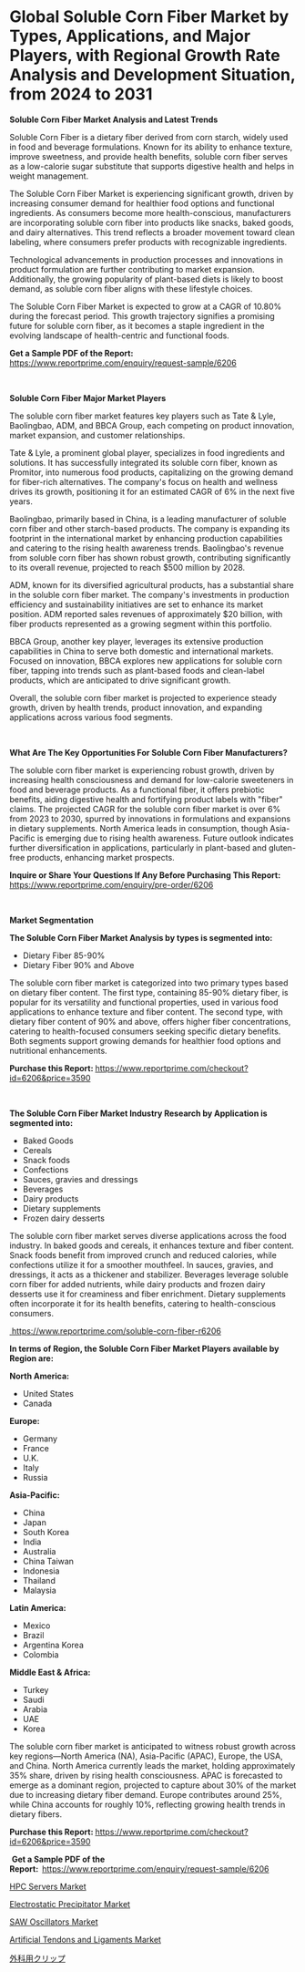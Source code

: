 <p><h1>Global Soluble Corn Fiber Market by Types, Applications, and Major Players, with Regional Growth Rate Analysis and Development Situation, from 2024 to 2031</h1></p><p><strong>Soluble Corn Fiber Market Analysis and Latest Trends</strong></p>
<p><p>Soluble Corn Fiber is a dietary fiber derived from corn starch, widely used in food and beverage formulations. Known for its ability to enhance texture, improve sweetness, and provide health benefits, soluble corn fiber serves as a low-calorie sugar substitute that supports digestive health and helps in weight management. </p><p>The Soluble Corn Fiber Market is experiencing significant growth, driven by increasing consumer demand for healthier food options and functional ingredients. As consumers become more health-conscious, manufacturers are incorporating soluble corn fiber into products like snacks, baked goods, and dairy alternatives. This trend reflects a broader movement toward clean labeling, where consumers prefer products with recognizable ingredients.</p><p>Technological advancements in production processes and innovations in product formulation are further contributing to market expansion. Additionally, the growing popularity of plant-based diets is likely to boost demand, as soluble corn fiber aligns with these lifestyle choices. </p><p>The Soluble Corn Fiber Market is expected to grow at a CAGR of 10.80% during the forecast period. This growth trajectory signifies a promising future for soluble corn fiber, as it becomes a staple ingredient in the evolving landscape of health-centric and functional foods.</p></p>
<p><strong>Get a Sample PDF of the Report:&nbsp;</strong> <a href="https://www.reportprime.com/enquiry/request-sample/6206">https://www.reportprime.com/enquiry/request-sample/6206</a></p>
<p>&nbsp;</p>
<p><strong>Soluble Corn Fiber Major Market Players</strong></p>
<p><p>The soluble corn fiber market features key players such as Tate & Lyle, Baolingbao, ADM, and BBCA Group, each competing on product innovation, market expansion, and customer relationships.</p><p>Tate & Lyle, a prominent global player, specializes in food ingredients and solutions. It has successfully integrated its soluble corn fiber, known as Promitor, into numerous food products, capitalizing on the growing demand for fiber-rich alternatives. The company's focus on health and wellness drives its growth, positioning it for an estimated CAGR of 6% in the next five years.</p><p>Baolingbao, primarily based in China, is a leading manufacturer of soluble corn fiber and other starch-based products. The company is expanding its footprint in the international market by enhancing production capabilities and catering to the rising health awareness trends. Baolingbao's revenue from soluble corn fiber has shown robust growth, contributing significantly to its overall revenue, projected to reach $500 million by 2028.</p><p>ADM, known for its diversified agricultural products, has a substantial share in the soluble corn fiber market. The company's investments in production efficiency and sustainability initiatives are set to enhance its market position. ADM reported sales revenues of approximately $20 billion, with fiber products represented as a growing segment within this portfolio.</p><p>BBCA Group, another key player, leverages its extensive production capabilities in China to serve both domestic and international markets. Focused on innovation, BBCA explores new applications for soluble corn fiber, tapping into trends such as plant-based foods and clean-label products, which are anticipated to drive significant growth.</p><p>Overall, the soluble corn fiber market is projected to experience steady growth, driven by health trends, product innovation, and expanding applications across various food segments.</p></p>
<p>&nbsp;</p>
<p><strong>What Are The Key Opportunities For Soluble Corn Fiber Manufacturers?</strong></p>
<p><p>The soluble corn fiber market is experiencing robust growth, driven by increasing health consciousness and demand for low-calorie sweeteners in food and beverage products. As a functional fiber, it offers prebiotic benefits, aiding digestive health and fortifying product labels with "fiber" claims. The projected CAGR for the soluble corn fiber market is over 6% from 2023 to 2030, spurred by innovations in formulations and expansions in dietary supplements. North America leads in consumption, though Asia-Pacific is emerging due to rising health awareness. Future outlook indicates further diversification in applications, particularly in plant-based and gluten-free products, enhancing market prospects.</p></p>
<p><strong>Inquire or Share Your Questions If Any Before Purchasing This Report:</strong> <a href="https://www.reportprime.com/enquiry/pre-order/6206">https://www.reportprime.com/enquiry/pre-order/6206</a></p>
<p>&nbsp;</p>
<p><strong>Market Segmentation</strong></p>
<p><strong>The Soluble Corn Fiber Market Analysis by types is segmented into:</strong></p>
<p><ul><li>Dietary Fiber 85-90%</li><li>Dietary Fiber 90% and Above</li></ul></p>
<p><p>The soluble corn fiber market is categorized into two primary types based on dietary fiber content. The first type, containing 85-90% dietary fiber, is popular for its versatility and functional properties, used in various food applications to enhance texture and fiber content. The second type, with dietary fiber content of 90% and above, offers higher fiber concentrations, catering to health-focused consumers seeking specific dietary benefits. Both segments support growing demands for healthier food options and nutritional enhancements.</p></p>
<p><strong>Purchase this Report:&nbsp;</strong><a href="https://www.reportprime.com/checkout?id=6206&price=3590">https://www.reportprime.com/checkout?id=6206&price=3590</a></p>
<p>&nbsp;</p>
<p><strong>The Soluble Corn Fiber Market Industry Research by Application is segmented into:</strong></p>
<p><ul><li>Baked Goods</li><li>Cereals</li><li>Snack foods</li><li>Confections</li><li>Sauces, gravies and dressings</li><li>Beverages</li><li>Dairy products</li><li>Dietary supplements</li><li>Frozen dairy desserts</li></ul></p>
<p><p>The soluble corn fiber market serves diverse applications across the food industry. In baked goods and cereals, it enhances texture and fiber content. Snack foods benefit from improved crunch and reduced calories, while confections utilize it for a smoother mouthfeel. In sauces, gravies, and dressings, it acts as a thickener and stabilizer. Beverages leverage soluble corn fiber for added nutrients, while dairy products and frozen dairy desserts use it for creaminess and fiber enrichment. Dietary supplements often incorporate it for its health benefits, catering to health-conscious consumers.</p></p>
<p><a href="https://www.reportprime.com/soluble-corn-fiber-r6206">&nbsp;https://www.reportprime.com/soluble-corn-fiber-r6206</a></p>
<p><strong>In terms of Region, the Soluble Corn Fiber Market Players available by Region are:</strong></p>
<p>
    <p> <strong> North America: </strong>
        <ul>
            <li>United States</li>
            <li>Canada</li>
        </ul>
        </p> 
    <p> <strong> Europe: </strong>
        <ul>
            <li>Germany</li>
            <li>France</li>
            <li>U.K.</li>
            <li>Italy</li>
            <li>Russia</li>
        </ul>
        </p> 
    <p> <strong> Asia-Pacific: </strong>
        <ul>
            <li>China</li>
            <li>Japan</li>
            <li>South Korea</li>
            <li>India</li>
            <li>Australia</li>
            <li>China Taiwan</li>
            <li>Indonesia</li>
            <li>Thailand</li>
            <li>Malaysia</li>
        </ul>
        </p> 
    <p> <strong> Latin America: </strong>
        <ul>
            <li>Mexico</li>
            <li>Brazil</li>
            <li>Argentina Korea</li>
            <li>Colombia</li>
        </ul>
        </p> 
    <p> <strong> Middle East & Africa: </strong>
        <ul>
            <li>Turkey</li>
            <li>Saudi</li>
            <li>Arabia</li>
            <li>UAE</li>
            <li>Korea</li>
        </ul>
    </p>
    </p>
<p><p>The soluble corn fiber market is anticipated to witness robust growth across key regions—North America (NA), Asia-Pacific (APAC), Europe, the USA, and China. North America currently leads the market, holding approximately 35% share, driven by rising health consciousness. APAC is forecasted to emerge as a dominant region, projected to capture about 30% of the market due to increasing dietary fiber demand. Europe contributes around 25%, while China accounts for roughly 10%, reflecting growing health trends in dietary fibers.</p></p>
<p><strong>Purchase this Report: </strong><a href="https://www.reportprime.com/checkout?id=6206&price=3590">https://www.reportprime.com/checkout?id=6206&price=3590</a></p>
<p>&nbsp;<strong>Get a Sample PDF of the Report:&nbsp;&nbsp;</strong><a href="https://www.reportprime.com/enquiry/request-sample/6206">https://www.reportprime.com/enquiry/request-sample/6206</a></p>
<p><strong></strong></p>
<p><p><a href="https://medium.com/@andrew.scott4567/hpc-servers-market-size-share-analysis-growth-trends-forecast-2024-2031-7912a047a83e">HPC Servers Market</a></p><p><a href="https://www.linkedin.com/pulse/future-insights-electrostatic-precipitator-market-trends-regional-t8xqe?trackingId=PVrYVM6oSY6pE2P2uoaM%2FQ%3D%3D">Electrostatic Precipitator Market</a></p><p><a href="https://medium.com/@anna.vaughan3423/global-saw-oscillators-market-trends-and-innovations-a-forward-looking-analysis-2024-2031-726cdd96bf18">SAW Oscillators Market</a></p><p><a href="https://www.linkedin.com/pulse/global-artificial-tendons-ligaments-market-share-growth-yffme?trackingId=l467Yvr5Rwa5ACaDh%2BWj%2BA%3D%3D">Artificial Tendons and Ligaments Market</a></p><p><a href="https://medium.com/@ridleydamion/%E6%89%8B%E8%A1%93%E7%94%A8%E3%82%AF%E3%83%AA%E3%83%83%E3%83%97%E3%81%AE%E5%B8%82%E5%A0%B4%E8%A6%8F%E6%A8%A1%E3%81%A8%E3%82%B7%E3%82%A7%E3%82%A2%E5%88%86%E6%9E%90-%E6%88%90%E9%95%B7%E3%83%88%E3%83%AC%E3%83%B3%E3%83%89%E3%81%A82024%E5%B9%B4%E3%81%8B%E3%82%892031%E5%B9%B4%E3%81%BE%E3%81%A7%E3%81%AE%E4%BA%88%E6%B8%AC-c31689c1a863">外科用クリップ</a></p></p>
